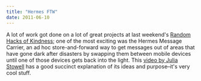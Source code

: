 ```yaml
---
title: "Hermes FTW"
date: 2011-06-10
---
```

A lot of work got done on a lot of great projects at last weekend's <a href="http://www.rhok.org/">Random Hacks of Kindness</a>; one of the most exciting was the Hermes Message Carrier, an ad hoc store-and-forward way to get messages out of areas that have gone dark after disasters by swapping them between mobile devices until one of those devices gets back into the light.  This <a href="http://www.port25.ca/2011/06/09/random-hacks-of-kindness/">video by Julia Stowell</a> has a good succinct explanation of its ideas and purpose–it's very cool stuff.
